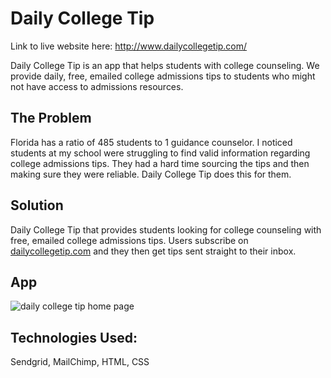 # Daily College Tip

Link to live website here: http://www.dailycollegetip.com/

Daily College Tip is an app that helps students with college counseling. We provide daily, free, emailed college admissions tips to students who might not have access to admissions resources. 

## The Problem

Florida has a ratio of 485 students to 1 guidance counselor. I noticed students at my school were struggling to find valid information regarding college admissions tips. They had a hard time sourcing the tips and then making sure they were reliable. Daily College Tip does this for them. 

## Solution

Daily College Tip that provides students looking for college counseling with free, emailed college admissions tips. Users subscribe on [dailycollegetip.com](http://www.dailycollegetip.com/) and they then get tips sent straight to their inbox. 

## App

![daily college tip home page](https://github.com/lindsayesterman/college-tips/public/master/dcthome.png?raw=true)


## Technologies Used:

Sendgrid, MailChimp, HTML, CSS

